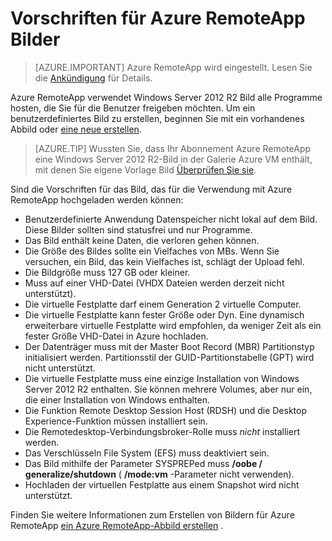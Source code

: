 
<properties
    pageTitle="Azure RemoteApp Bild Anforderungen | Microsoft Azure"
    description="Erfahren Sie mehr über die Vorschriften für Bilder mit Azure RemoteApp"
    services="remoteapp"
    documentationCenter=""
    authors="lizap"
    manager="mbaldwin" />

<tags
    ms.service="remoteapp"
    ms.workload="compute"
    ms.tgt_pltfrm="na"
    ms.devlang="na"
    ms.topic="article"
    ms.date="08/15/2016"
    ms.author="elizapo" />



# <a name="requirements-for-azure-remoteapp-images"></a>Vorschriften für Azure RemoteApp Bilder

> [AZURE.IMPORTANT]
> Azure RemoteApp wird eingestellt. Lesen Sie die [Ankündigung](https://go.microsoft.com/fwlink/?linkid=821148) für Details.

Azure RemoteApp verwendet Windows Server 2012 R2 Bild alle Programme hosten, die Sie für die Benutzer freigeben möchten. Um ein benutzerdefiniertes Bild zu erstellen, beginnen Sie mit ein vorhandenes Abbild oder [eine neue erstellen](remoteapp-create-custom-image.md).

> [AZURE.TIP] Wussten Sie, dass Ihr Abonnement Azure RemoteApp eine Windows Server 2012 R2-Bild in der Galerie Azure VM enthält, mit denen Sie eigene Vorlage Bild [Überprüfen Sie sie](remoteapp-image-on-azurevm.md).  


Sind die Vorschriften für das Bild, das für die Verwendung mit Azure RemoteApp hochgeladen werden können:


- Benutzerdefinierte Anwendung Datenspeicher nicht lokal auf dem Bild. Diese Bilder sollten sind statusfrei und nur Programme.
- Das Bild enthält keine Daten, die verloren gehen können.
- Die Größe des Bildes sollte ein Vielfaches von MBs. Wenn Sie versuchen, ein Bild, das kein Vielfaches ist, schlägt der Upload fehl.
- Die Bildgröße muss 127 GB oder kleiner.
- Muss auf einer VHD-Datei (VHDX Dateien werden derzeit nicht unterstützt).
- Die virtuelle Festplatte darf einem Generation 2 virtuelle Computer.
- Die virtuelle Festplatte kann fester Größe oder Dyn. Eine dynamisch erweiterbare virtuelle Festplatte wird empfohlen, da weniger Zeit als ein fester Größe VHD-Datei in Azure hochladen.
- Der Datenträger muss mit der Master Boot Record (MBR) Partitionstyp initialisiert werden. Partitionsstil der GUID-Partitionstabelle (GPT) wird nicht unterstützt.
- Die virtuelle Festplatte muss eine einzige Installation von Windows Server 2012 R2 enthalten. Sie können mehrere Volumes, aber nur ein, die einer Installation von Windows enthalten.
- Die Funktion Remote Desktop Session Host (RDSH) und die Desktop Experience-Funktion müssen installiert sein.
- Die Remotedesktop-Verbindungsbroker-Rolle muss *nicht* installiert werden.
- Das Verschlüsseln File System (EFS) muss deaktiviert sein.
- Das Bild mithilfe der Parameter SYSPREPed muss **/oobe / generalize/shutdown** ( **/mode:vm** -Parameter nicht verwenden).
- Hochladen der virtuellen Festplatte aus einem Snapshot wird nicht unterstützt.

Finden Sie weitere Informationen zum Erstellen von Bildern für Azure RemoteApp [ein Azure RemoteApp-Abbild erstellen](remoteapp-imageoptions.md) .
